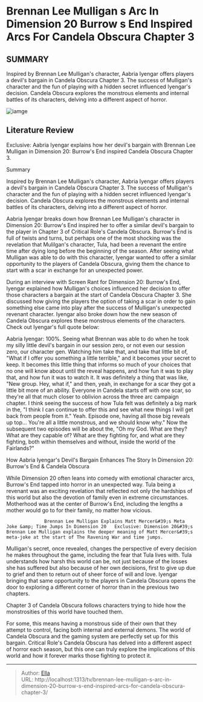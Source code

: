 # Brennan Lee Mulligan s Arc In Dimension 20 Burrow s End Inspired Arcs For Candela Obscura Chapter 3


## SUMMARY 



  Inspired by Brennan Lee Mulligan&#39;s character, Aabria Iyengar offers players a devil&#39;s bargain in Candela Obscura Chapter 3.   The success of Mulligan&#39;s character and the fun of playing with a hidden secret influenced Iyengar&#39;s decision.   Candela Obscura explores the monstrous elements and internal battles of its characters, delving into a different aspect of horror.  

![iamge]()

## Literature Review
Exclusive: Aabria Iyengar explains how her devil&#39;s bargain with Brennan Lee Mulligan in Dimension 20: Burrow&#39;s End inspired Candela Obscura Chapter 3.


Summary

  Inspired by Brennan Lee Mulligan&#39;s character, Aabria Iyengar offers players a devil&#39;s bargain in Candela Obscura Chapter 3.   The success of Mulligan&#39;s character and the fun of playing with a hidden secret influenced Iyengar&#39;s decision.   Candela Obscura explores the monstrous elements and internal battles of its characters, delving into a different aspect of horror.  





Aabria Iyengar breaks down how Brennan Lee Mulligan&#39;s character in Dimension 20: Burrow&#39;s End inspired her to offer a similar devil&#39;s bargain to the player in Chapter 3 of Critical Role&#39;s Candela Obscura. Burrow&#39;s End is full of twists and turns, but perhaps one of the most shocking was the revelation that Mulilgan&#39;s character, Tula, had been a revenant the entire time after dying long before the beginning of the season. After seeing what Mulligan was able to do with this character, Iyengar wanted to offer a similar opportunity to the players of Candela Obscura, giving them the chance to start with a scar in exchange for an unexpected power.




During an interview with Screen Rant for Dimension 20: Burrow&#39;s End, Iyengar explained how Mulligan&#39;s choices influenced her decision to offer those characters a bargain at the start of Candela Obscura Chapter 3. She discussed how giving the players the option of taking a scar in order to gain something else came into play after the success of Mulligan&#39;s unexpected revenant character. Iyengar also broke down how the new season of Candela Obscura explores these monstrous elements of the characters. Check out Iyengar&#39;s full quote below:


Aabria Iyengar: 100%. Seeing what Brennan was able to do when he took my silly little devil&#39;s bargain in our session zero, or not even our session zero, our character gen. Watching him take that, and take that little bit of, &#34;What if I offer you something a little terrible,&#34; and it becomes your secret to keep. It becomes this little thing that informs so much of your choices that no one will know about until the reveal happens, and how fun it was to play that, and how fun it was to watch it.
It was definitely a thing that was like, &#34;New group. Hey, what if,&#34; and then, yeah, in exchange for a scar they got a little bit more of an ability. Everyone in Candela starts off with one scar, so they&#39;re all that much closer to oblivion across the three arc campaign chapter. I think seeing the success of how Tula felt was definitely a big mark in the, &#34;I think I can continue to offer this and see what new things I will get back from people from it.&#34; Yeah. Episode one, having all those big reveals up top...
You&#39;re all a little monstrous, and we should know why.&#34; Now the subsequent two episodes will be about the, &#34;Oh my God. What are they? What are they capable of? What are they fighting for, and what are they fighting, both within themselves and without, inside the world of the Fairlands?&#34;






 How Aabria Iyengar&#39;s Devil&#39;s Bargain Enhances The Story In Dimension 20: Burrow&#39;s End &amp; Candela Obscura 
         

While Dimension 20 often leans into comedy with emotional character arcs, Burrow&#39;s End tapped into horror in an unexpected way. Tula being a revenant was an exciting revelation that reflected not only the hardships of this world but also the devotion of family even in extreme circumstances. Motherhood was at the center of Burrow&#39;s End, including the lengths a mother would go to for their family, no matter how vicious.

                  Brennan Lee Mulligan Explains Matt Mercer&#39;s Meta Joke &amp; Time Jumps In Dimension 20   Exclusive: Dimension 20&#39;s Brennan Lee Mulligan explains the deeper meaning of Matt Mercer&#39;s meta-joke at the start of The Ravening War and time jumps.    

Mulligan&#39;s secret, once revealed, changes the perspective of every decision he makes throughout the game, including the fear that Tula lives with. Tula understands how harsh this world can be, not just because of the losses she has suffered but also because of her own decisions, first to give up due to grief and then to return out of sheer force of will and love. Iyengar bringing that same opportunity to the players in Candela Obscura opens the door to exploring a different corner of horror than in the previous two chapters.






Chapter 3 of Candela Obscura follows characters trying to hide how the monstrosities of this world have touched them.




For some, this means having a monstrous side of their own that they attempt to control, facing both internal and external demons. The world of Candela Obscura and the gaming system are perfectly set up for this bargain. Critical Role&#39;s Candela Obscura has delved into a different aspect of horror each season, but this one can truly explore the implications of this world and how it forever marks those fighting to protect it.



---

> Author: [Ella](https://instagram.hk.cn/)  
> URL: http://localhost:1313/tv/brennan-lee-mulligan-s-arc-in-dimension-20-burrow-s-end-inspired-arcs-for-candela-obscura-chapter-3/  

